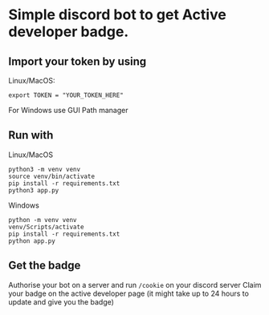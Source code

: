 # Simple discord bot to get Active developer badge.

## Import your token by using

Linux/MacOS:
```
export TOKEN = "YOUR_TOKEN_HERE"
```

For Windows use GUI Path manager

## Run with
Linux/MacOS
```
python3 -m venv venv
source venv/bin/activate
pip install -r requirements.txt
python3 app.py
```

Windows
```
python -m venv venv
venv/Scripts/activate
pip install -r requirements.txt
python app.py
```

## Get the badge
Authorise your bot on a server and run ```/cookie``` on your discord server
Claim your badge on the active developer page (it might take up to 24 hours to update and give you the badge)
